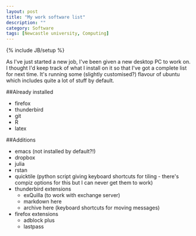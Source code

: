 ```yaml
---
layout: post
title: "My work software list"
description: ""
category: Software
tags: [Newcastle university, Computing]
---
```

{% include JB/setup %}

As I've just started a new job, I've been given a new desktop PC to work on.
I thought I'd keep track of what I install on it so that I've got a complete list for next time.
It's running some (slightly customised?) flavour of ubuntu which includes quite a lot of stuff by default.

##Already installed

- firefox
- thunderbird
- git
- R
- latex

##Additions

- emacs (not installed by default?!)
- dropbox
- julia
- rstan
- quicktile (python script giving keyboard shortcuts for tiling - there's compiz options for this but I can never get them to work)
- thunderbird extensions
  - exQuilla (to work with exchange server)
  - markdown here
  - archive here (keyboard shortcuts for moving messages)
- firefox extensions
  - adblock plus
  - lastpass